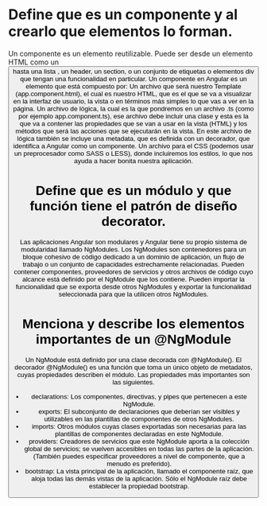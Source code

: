 # Define que es un componente y al crearlo que elementos lo forman.
Un componente es un elemento reutilizable. Puede ser desde un elemento HTML como un <button> hasta una lista , un header, un section, o un conjunto de etiquetas o elementos div que tengan una funcionalidad en particular.
Un componente en Angular es un elemento que está compuesto por:
Un archivo que será nuestro Template (app.component.html), el cual es nuestro HTML, que es el que se va a visualizar en la interfaz de usuario, la vista o en términos más simples lo que vas a ver en la página. 
Un archivo de lógica, la cual es la que pondremos en un archivo .ts (como por ejemplo app.component.ts), ese archivo debe incluir una clase y esta es la que va a contener las propiedades que se van a usar en la vista (HTML) y los métodos que será las acciones que se ejecutarán en la vista. En este archivo de lógica también se incluye una metadata, que es definida con un decorador, que identifica a Angular como un componente.
Un archivo para el CSS (podemos usar un preprocesador como SASS o LESS), donde incluiremos los estilos, lo que nos ayuda a hacer bonita nuestra aplicación.
# Define que es un módulo y que función tiene el patrón de diseño decorator.
Las aplicaciones Angular son modulares y Angular tiene su propio sistema de modularidad llamado NgModules. Los NgModules son contenedores para un bloque cohesivo de código dedicado a un dominio de aplicación, un flujo de trabajo o un conjunto de capacidades estrechamente relacionadas. Pueden contener componentes, proveedores de servicios y otros archivos de código cuyo alcance está definido por el NgModule que los contiene. Pueden importar la funcionalidad que se exporta desde otros NgModules y exportar la funcionalidad seleccionada para que la utilicen otros NgModules.
# Menciona y describe los elementos importantes de un @NgModule
 Un NgModule está definido por una clase decorada con @NgModule(). El decorador @NgModule() es una función que toma un único objeto de metadatos, cuyas propiedades describen el módulo. Las propiedades más importantes son las siguientes.
- declarations: Los componentes, directivas, y pipes que pertenecen a este NgModule.
- exports: El subconjunto de declaraciones que deberían ser visibles y utilizables en las plantillas de componentes de otros NgModules.
- imports: Otros módulos cuyas clases exportadas son necesarias para las plantillas de componentes declaradas en este NgModule.
- providers: Creadores de servicios que este NgModule aporta a la colección global de servicios; se vuelven accesibles en todas las partes de la aplicación. (También puedes especificar proveedores a nivel de componente, que a menudo es preferido).
- bootstrap: La vista principal de la aplicación, llamado el componente raíz, que aloja todas las demás vistas de la aplicación. Sólo el NgModule raíz debe establecer la propiedad bootstrap.
